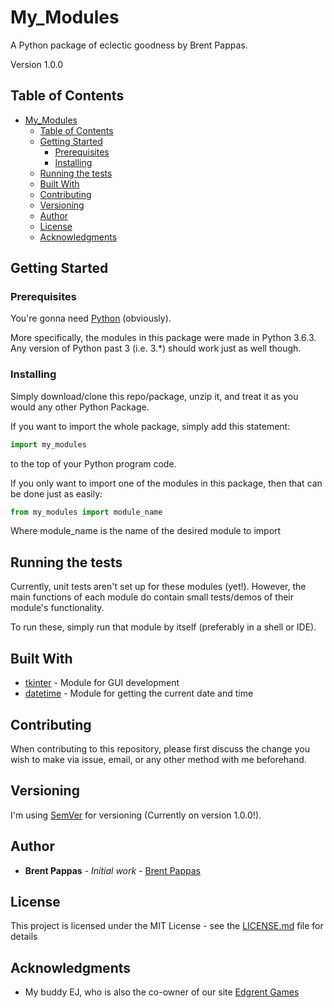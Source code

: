 # My_Modules

A Python package of eclectic goodness by Brent Pappas.

Version 1.0.0

## Table of Contents

- [My_Modules](#my-modules)
    - [Table of Contents](#table-of-contents)
    - [Getting Started](#getting-started)
        - [Prerequisites](#prerequisites)
        - [Installing](#installing)
    - [Running the tests](#running-the-tests)
    - [Built With](#built-with)
    - [Contributing](#contributing)
    - [Versioning](#versioning)
    - [Author](#author)
    - [License](#license)
    - [Acknowledgments](#acknowledgments)

## Getting Started

### Prerequisites

You're gonna need [Python](https://www.python.org/) (obviously).

More specifically, the modules in this package were made in Python 3.6.3.
Any version of Python past 3 (i.e. 3.*) should work just as well though.

### Installing

Simply download/clone this repo/package, unzip it, and treat it as you would
any other Python Package.

If you want to import the whole package, simply add this statement:

```python
import my_modules
```

to the top of your Python program code.

If you only want to import one of the modules in this package, then
that can be done just as easily:

```python
from my_modules import module_name
```

Where module_name is the name of the desired module to import

## Running the tests

Currently, unit tests aren't set up for these modules (yet!).
However, the main functions of each module do contain small tests/demos of
their module's functionality.

To run these, simply run that module by itself (preferably in a shell or IDE).

## Built With

- [tkinter](https://docs.python.org/3/library/tk.html) - Module for GUI development
- [datetime](https://docs.python.org/3/library/datetime.html) - Module for
getting the current date and time

## Contributing

When contributing to this repository, please first discuss the change you wish
to make via issue, email, or any other method with me beforehand.

## Versioning

I'm using [SemVer](http://semver.org/) for versioning (Currently on version 1.0.0!).

## Author

- **Brent Pappas** - *Initial work* - [Brent Pappas](http://www.pappasbrent.com)

## License

This project is licensed under the MIT License -
see the [LICENSE.md](LICENSE.md) file for details

## Acknowledgments

- My buddy EJ, who is also the co-owner of our site [Edgrent Games](http://edgrentgames.com/)
